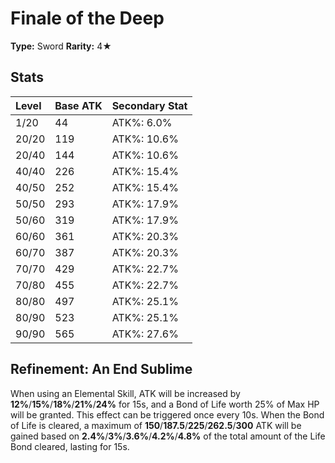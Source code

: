 # Finale of the Deep

**Type:** Sword
**Rarity:** 4★

## Stats

| Level | Base ATK | Secondary Stat |
| :--- | :--- | :--- |
| 1/20 | 44 | ATK%: 6.0% |
| 20/20 | 119 | ATK%: 10.6% |
| 20/40 | 144 | ATK%: 10.6% |
| 40/40 | 226 | ATK%: 15.4% |
| 40/50 | 252 | ATK%: 15.4% |
| 50/50 | 293 | ATK%: 17.9% |
| 50/60 | 319 | ATK%: 17.9% |
| 60/60 | 361 | ATK%: 20.3% |
| 60/70 | 387 | ATK%: 20.3% |
| 70/70 | 429 | ATK%: 22.7% |
| 70/80 | 455 | ATK%: 22.7% |
| 80/80 | 497 | ATK%: 25.1% |
| 80/90 | 523 | ATK%: 25.1% |
| 90/90 | 565 | ATK%: 27.6% |

## Refinement: An End Sublime

When using an Elemental Skill, ATK will be increased by **12%**/**15%**/**18%**/**21%**/**24%** for 15s, and a Bond of Life worth 25% of Max HP will be granted. This effect can be triggered once every 10s. When the Bond of Life is cleared, a maximum of **150**/**187.5**/**225**/**262.5**/**300** ATK will be gained based on **2.4%**/**3%**/**3.6%**/**4.2%**/**4.8%** of the total amount of the Life Bond cleared, lasting for 15s.

